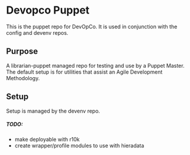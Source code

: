# Devopco Puppet

This is the puppet repo for DevOpCo. It is used in conjunction with the config and devenv repos.

## Purpose

A librarian-puppet managed repo for testing and use by a Puppet Master. The default setup is for utilities that assist an Agile Development Methodology.  

## Setup

Setup is managed by the devenv repo.

##### TODO:
 - make deployable with r10k
 - create wrapper/profile modules to use with hieradata
